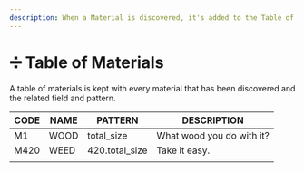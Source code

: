 ```yaml
---
description: When a Material is discovered, it's added to the Table of Materials
---
```


# ➗ Table of Materials

A table of materials is kept with every material that has been discovered and the related field and pattern.



| CODE | NAME | PATTERN         | DESCRIPTION               |
| ---- | ---- | --------------- | ------------------------- |
| M1   | WOOD | total\_size     | What wood you do with it? |
| M420 | WEED | 420.total\_size | Take it easy.             |
|      |      |                 |                           |

